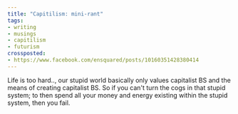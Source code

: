 ```yaml
---
title: "Capitilism: mini-rant"
tags:
- writing
- musings
- capitilism
- futurism
crossposted:
- https://www.facebook.com/ensquared/posts/10160351428380414
---
```

Life is too hard.., our stupid world basically only values capitalist BS and the means of creating capitalist BS. So if you can't turn the cogs in that stupid system; to then spend all your money and energy existing within the stupid system, then you fail.
